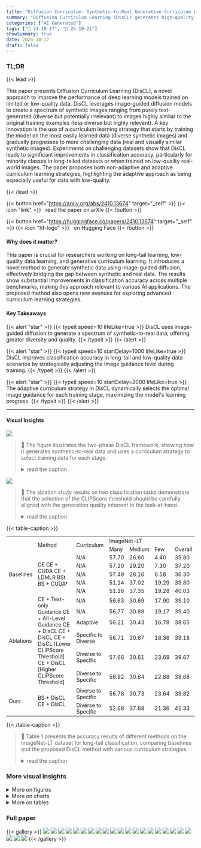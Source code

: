 ```yaml
---
title: "Diffusion Curriculum: Synthetic-to-Real Generative Curriculum Learning via Image-Guided Diffusion"
summary: "Diffusion Curriculum Learning (DisCL) generates high-quality synthetic data via image-guided diffusion, significantly boosting accuracy in long-tail and low-quality data classification."
categories: ["AI Generated"]
tags: ["🔖 24-10-17", "🤗 24-10-21"]
showSummary: true
date: 2024-10-17
draft: false
---
```


### TL;DR


{{< lead >}}

This paper presents Diffusion Curriculum Learning (DisCL), a novel approach to improve the performance of deep learning models trained on limited or low-quality data.  DisCL leverages image-guided diffusion models to create a spectrum of synthetic images ranging from purely text-generated (diverse but potentially irrelevant) to images highly similar to the original training examples (less diverse but highly relevant).  A key innovation is the use of a curriculum learning strategy that starts by training the model on the most easily learned data (diverse synthetic images) and gradually progresses to more challenging data (real and visually similar synthetic images).  Experiments on challenging datasets show that DisCL leads to significant improvements in classification accuracy, particularly for minority classes in long-tailed datasets or when trained on low-quality real-world images. The paper proposes both non-adaptive and adaptive curriculum learning strategies, highlighting the adaptive approach as being especially useful for data with low-quality.

{{< /lead >}}


{{< button href="https://arxiv.org/abs/2410.13674" target="_self" >}}
{{< icon "link" >}} &nbsp; read the paper on arXiv
{{< /button >}}

{{< button href="https://huggingface.co/papers/2410.13674" target="_self" >}}
{{< icon "hf-logo" >}} &nbsp; on Hugging Face
{{< /button >}}

#### Why does it matter?
This paper is crucial for researchers working on long-tail learning, low-quality data learning, and generative curriculum learning.  It introduces a novel method to generate synthetic data using image-guided diffusion, effectively bridging the gap between synthetic and real data. The results show substantial improvements in classification accuracy across multiple benchmarks, making this approach relevant to various AI applications.  The proposed method also opens new avenues for exploring advanced curriculum learning strategies.
#### Key Takeaways

{{< alert "star" >}}
{{< typeit speed=10 lifeLike=true >}} DisCL uses image-guided diffusion to generate a spectrum of synthetic-to-real data, offering greater diversity and quality. {{< /typeit >}}
{{< /alert >}}

{{< alert "star" >}}
{{< typeit speed=10 startDelay=1000 lifeLike=true >}} DisCL improves classification accuracy in long-tail and low-quality data scenarios by strategically adjusting the image guidance level during training. {{< /typeit >}}
{{< /alert >}}

{{< alert "star" >}}
{{< typeit speed=10 startDelay=2000 lifeLike=true >}} The adaptive curriculum strategy in DisCL dynamically selects the optimal image guidance for each training stage, maximizing the model's learning progress. {{< /typeit >}}
{{< /alert >}}

------
#### Visual Insights



![](figures/figures_3_0.png)

> 🔼 The figure illustrates the two-phase DisCL framework, showing how it generates synthetic-to-real data and uses a curriculum strategy to select training data for each stage.
> <details>
> <summary>read the caption</summary>
> Figure 1: Overview of Diffusion Curriculum (DisCL). DisCL consists of two phases: (Phase 1) Syn-to-Real Data Generation and (Phase 2) Generative Curriculum learning. In Phase 1, we use a pretrained model to identify the 'hard' samples in the original images and use them as guidance to generate a full spectrum of synthetic to real images by varying image guidance strength λ. In Phase 2, a curriculum strategy (Non-Adaptive or Adaptive) selects training data from the full spectrum, by determining the image guidance level for each training stage e. Synthetic data of the selected guidance level is then combined with non-hard real samples to train the task model.
> </details>





![](charts/charts_10_0.png)

> 🔼 The ablation study results on two classification tasks demonstrate that the selection of the CLIPScore threshold should be carefully aligned with the generation quality inherent to the task-at-hand.
> <details>
> <summary>read the caption</summary>
> Figure 3: Ablation study of CLIPScore Thresholds (a,c) & Curriculum Strategies (b,d) on ImageNet-LT and iWildCam. The error bar reports the standard deviation of each experiment.
> </details>





{{< table-caption >}}
<table id='2' style='font-size:14px'><tr><td rowspan="2"></td><td rowspan="2">Method</td><td rowspan="2">Curriculum</td><td colspan="4">ImageNet-LT</td></tr><tr><td>Many</td><td>Medium</td><td>Few</td><td>Overall</td></tr><tr><td rowspan="5">Baselines</td><td rowspan="5">CE CE + CUDA CE + LDMLR BSt BS + CUDA†</td><td>N/A</td><td>57.70</td><td>26.60</td><td>4.40</td><td>35.80</td></tr><tr><td>N/A</td><td>57.20</td><td>29.20</td><td>7.30</td><td>37.20</td></tr><tr><td>N/A</td><td>57.49</td><td>28.16</td><td>6.58</td><td>36.30</td></tr><tr><td>N/A</td><td>51.14</td><td>37.02</td><td>19.29</td><td>39.80</td></tr><tr><td>N/A</td><td>51.16</td><td>37.35</td><td>19.28</td><td>40.03</td></tr><tr><td rowspan="6">Ablations</td><td rowspan="6">CE + Text-only Guidance CE + All-Level Guidance CE + DisCL CE + DisCL CE + DisCL [Lower CLIPScore Threshold] CE + DisCL [Higher CLIPScore Threshold]</td><td>N/A</td><td>56.63</td><td>30.69</td><td>17.90</td><td>39.10</td></tr><tr><td>N/A</td><td>56.77</td><td>30.88</td><td>19.17</td><td>39.40</td></tr><tr><td>Adaptive</td><td>56.21</td><td>30.43</td><td>16.78</td><td>38.65</td></tr><tr><td>Specific to Diverse</td><td>56.71</td><td>30.67</td><td>18.36</td><td>39.18</td></tr><tr><td>Diverse to Specific</td><td>57.66</td><td>30.61</td><td>23.69</td><td>39.67</td></tr><tr><td>Diverse to Specific</td><td>56.92</td><td>30.64</td><td>22.88</td><td>39.68</td></tr><tr><td rowspan="2">Ours</td><td rowspan="2">BS + DisCL CE + DisCL</td><td>Diverse to Specific</td><td>56.78</td><td>30.73</td><td>23.64</td><td>39.82</td></tr><tr><td>Diverse to Specific</td><td>52.68</td><td>37.68</td><td>21.36</td><td>41.33</td></tr></table>{{< /table-caption >}}

> 🔼 Table 1 presents the accuracy results of different methods on the ImageNet-LT dataset for long-tail classification, comparing baselines and the proposed DisCL method with various curriculum strategies.
> <details>
> <summary>read the caption</summary>
> Table 1: Accuracy (%) of long-tail classification on ImageNet-LT with base model ResNet-10. The best accuracy is highlighted in bold. † marks our reproduced results using the original paper provided code. BS refers to Balanced Softmax Loss(Ren et al., 2020). Baselines (LDMLR, CUDA) are defined in §5.1.
> </details>



### More visual insights

<details>
<summary>More on figures
</summary>


![](figures/figures_4_0.png)

> 🔼 Figure 2 shows synthetic images generated with various image guidance levels and random seeds, illustrating the spectrum of synthetic-to-real data generated by the diffusion model.
> <details>
> <summary>read the caption</summary>
> Figure 2: Synthetic images generated with various image guidance levels and random seeds. × marks images with low-fidelity to the text prompt, which are filtered out by CLIPScore (ref. the end of §3.1).
> </details>



![](figures/figures_4_1.png)

> 🔼 The figure shows synthetic images generated with different image guidance levels, demonstrating a spectrum from prototypical features (low guidance) to high fidelity to real images (high guidance).
> <details>
> <summary>read the caption</summary>
> Figure 2: Synthetic images generated with various image guidance levels and random seeds. × marks images with low-fidelity to the text prompt, which are filtered out by CLIPScore (ref. the end of §3.1).
> </details>



![](figures/figures_4_2.png)

> 🔼 The figure shows synthetic images generated from iWildCam dataset using different image guidance levels, demonstrating the spectrum of synthetic-to-real data.
> <details>
> <summary>read the caption</summary>
> Figure 7: Synthetic generation with various image guidance and random seeds based on iWildCam.
> </details>



![](figures/figures_4_3.png)

> 🔼 The figure shows synthetic images generated with different image guidance levels, illustrating the spectrum from prototypical features (low guidance) to high fidelity to real images (high guidance).
> <details>
> <summary>read the caption</summary>
> Figure 2: Synthetic images generated with various image guidance levels and random seeds. × marks images with low-fidelity to the text prompt, which are filtered out by CLIPScore (ref. the end of §3.1).
> </details>



![](figures/figures_19_0.png)

> 🔼 Figure 2 shows synthetic images generated with different image guidance levels, demonstrating the spectrum of synthetic-to-real data generated by varying the image guidance parameter.
> <details>
> <summary>read the caption</summary>
> Figure 2: Synthetic images generated with various image guidance levels and random seeds. × marks images with low-fidelity to the text prompt, which are filtered out by CLIPScore (ref. the end of §3.1).
> </details>



![](figures/figures_19_1.png)

> 🔼 The figure shows synthetic images generated from ImageNet-LT with various image guidance levels and random seeds, illustrating the spectrum from prototypical features (low guidance) to high fidelity to real images (high guidance).
> <details>
> <summary>read the caption</summary>
> Figure 6: Synthetic generation with various image guidance and random seeds based on ImageNet-LT.
> </details>



![](figures/figures_19_2.png)

> 🔼 The figure shows synthetic images generated from ImageNet-LT using different levels of image guidance, demonstrating the spectrum from prototypical to near-real images.
> <details>
> <summary>read the caption</summary>
> Figure 6: Synthetic generation with various image guidance and random seeds based on ImageNet-LT.
> </details>



![](figures/figures_19_3.png)

> 🔼 The figure shows synthetic images generated with different image guidance levels, illustrating the spectrum from prototypical features (low guidance) to high fidelity to real images (high guidance).
> <details>
> <summary>read the caption</summary>
> Figure 2: Synthetic images generated with various image guidance levels and random seeds. × marks images with low-fidelity to the text prompt, which are filtered out by CLIPScore (ref. the end of §3.1).
> </details>



![](figures/figures_19_4.png)

> 🔼 The figure shows synthetic images generated from ImageNet-LT with various image guidance levels and random seeds, illustrating the spectrum of synthetic-to-real data.
> <details>
> <summary>read the caption</summary>
> Figure 6: Synthetic generation with various image guidance and random seeds based on ImageNet-LT.
> </details>



![](figures/figures_19_5.png)

> 🔼 Figure 8 shows examples of synthetic image generation failures, highlighting cases where the generated images lack key features or fidelity to the text prompt.
> <details>
> <summary>read the caption</summary>
> Figure 8: Failure cases for ImageNet-LT synthetic generation
> </details>



![](figures/figures_20_0.png)

> 🔼 Figure 2 shows synthetic images generated with various image guidance levels and random seeds, illustrating the spectrum of synthetic-to-real data generated by the diffusion model.
> <details>
> <summary>read the caption</summary>
> Figure 2: Synthetic images generated with various image guidance levels and random seeds. × marks images with low-fidelity to the text prompt, which are filtered out by CLIPScore (ref. the end of §3.1).
> </details>



![](figures/figures_20_1.png)

> 🔼 The figure shows synthetic images generated from iWildCam dataset with different image guidance levels and random seeds, illustrating the transition from prototypical features to real-world images.
> <details>
> <summary>read the caption</summary>
> Figure 7: Synthetic generation with various image guidance and random seeds based on iWildCam.
> </details>



![](figures/figures_20_2.png)

> 🔼 The figure shows synthetic images generated from ImageNet-LT with various levels of image guidance, demonstrating the spectrum from prototypical features (low guidance) to high-fidelity images (high guidance).
> <details>
> <summary>read the caption</summary>
> Figure 6: Synthetic generation with various image guidance and random seeds based on ImageNet-LT.
> </details>



![](figures/figures_20_3.png)

> 🔼 The figure shows synthetic images generated from iWildCam dataset with different image guidance levels, demonstrating the spectrum from prototypical features (low guidance) to high fidelity to real images (high guidance).
> <details>
> <summary>read the caption</summary>
> Figure 7: Synthetic generation with various image guidance and random seeds based on iWildCam.
> </details>



![](figures/figures_20_4.png)

> 🔼 The figure shows synthetic images generated from iWildCam dataset with various image guidance levels and random seeds, illustrating the spectrum of synthetic-to-real data generated by the model.
> <details>
> <summary>read the caption</summary>
> Figure 7: Synthetic generation with various image guidance and random seeds based on iWildCam.
> </details>



![](figures/figures_20_5.png)

> 🔼 Figure 7 shows synthetic images generated from iWildCam dataset with various image guidance levels and random seeds, illustrating the spectrum of synthetic-to-real data generated by DisCL.
> <details>
> <summary>read the caption</summary>
> Figure 7: Synthetic generation with various image guidance and random seeds based on iWildCam.
> </details>



![](figures/figures_21_0.png)

> 🔼 The figure shows synthetic images generated from ImageNet-LT using different image guidance levels, demonstrating the spectrum from prototypical features (low guidance) to high fidelity to real images (high guidance).
> <details>
> <summary>read the caption</summary>
> Figure 6: Synthetic generation with various image guidance and random seeds based on ImageNet-LT.
> </details>



![](figures/figures_21_2.png)

> 🔼 Figure 8 shows examples of synthetic image generation failures from the ImageNet-LT dataset, highlighting issues with object recognition and image quality.
> <details>
> <summary>read the caption</summary>
> Figure 8: Failure cases for ImageNet-LT synthetic generation
> </details>



![](figures/figures_21_3.png)

> 🔼 The figure shows synthetic images generated with different image guidance levels, illustrating the spectrum from prototypical features (low guidance) to high fidelity to real images (high guidance).
> <details>
> <summary>read the caption</summary>
> Figure 2: Synthetic images generated with various image guidance levels and random seeds. × marks images with low-fidelity to the text prompt, which are filtered out by CLIPScore (ref. the end of §3.1).
> </details>



![](figures/figures_21_4.png)

> 🔼 Figure 8 shows examples of synthetic image generation failures from ImageNet-LT, highlighting issues such as object misidentification and low-quality image generation.
> <details>
> <summary>read the caption</summary>
> Figure 8: Failure cases for ImageNet-LT synthetic generation
> </details>



![](figures/figures_22_0.png)

> 🔼 The figure visualizes synthetic images generated with various image guidance levels and random seeds, illustrating the spectrum of image quality from prototypical to photorealistic.
> <details>
> <summary>read the caption</summary>
> Figure 6: Synthetic generation with various image guidance and random seeds based on ImageNet-LT.
> </details>



![](figures/figures_22_1.png)

> 🔼 The figure shows synthetic images generated from iWildCam dataset with various image guidance levels and random seeds, illustrating the spectrum of synthetic-to-real data.
> <details>
> <summary>read the caption</summary>
> Figure 7: Synthetic generation with various image guidance and random seeds based on iWildCam.
> </details>



![](figures/figures_22_2.png)

> 🔼 The figure shows examples of synthetic images generated with different levels of image guidance, illustrating the spectrum from prototypical features (low guidance) to high fidelity to the original image (high guidance).
> <details>
> <summary>read the caption</summary>
> Figure 2: Synthetic images generated with various image guidance levels and random seeds. × marks images with low-fidelity to the text prompt, which are filtered out by CLIPScore (ref. the end of §3.1).
> </details>



![](figures/figures_22_3.png)

> 🔼 Figure 9 shows examples of synthetic images generated by the diffusion model that failed quality checks, illustrating challenges in generating high-quality synthetic data for low-quality images.
> <details>
> <summary>read the caption</summary>
> Figure 9: Failure cases for iWildCam synthetic generation
> </details>



![](figures/figures_22_4.png)

> 🔼 The figure shows synthetic images generated with different image guidance levels, demonstrating the spectrum from prototypical features (low guidance) to high fidelity to real images (high guidance).
> <details>
> <summary>read the caption</summary>
> Figure 2: Synthetic images generated with various image guidance levels and random seeds. × marks images with low-fidelity to the text prompt, which are filtered out by CLIPScore (ref. the end of §3.1).
> </details>



![](figures/figures_22_5.png)

> 🔼 The figure illustrates the two-phase DisCL process, showing how a pretrained model identifies hard samples, generates synthetic-to-real images with varying guidance strength, and employs curriculum learning strategies to select data for training.
> <details>
> <summary>read the caption</summary>
> Figure 1: Overview of Diffusion Curriculum (DisCL). DisCL consists of two phases: (Phase 1) Syn-to-Real Data Generation and (Phase 2) Generative Curriculum learning. In Phase 1, we use a pretrained model to identify the 'hard' samples in the original images and use them as guidance to generate a full spectrum of synthetic to real images by varying image guidance strength λ. In Phase 2, a curriculum strategy (Non-Adaptive or Adaptive) selects training data from the full spectrum, by determining the image guidance level for each training stage e. Synthetic data of the selected guidance level is then combined with non-hard real samples to train the task model.
> </details>



![](figures/figures_22_6.png)

> 🔼 The figure shows synthetic images generated with various image guidance levels, demonstrating the spectrum from prototypical to real-like images.
> <details>
> <summary>read the caption</summary>
> Figure 2: Synthetic images generated with various image guidance levels and random seeds. × marks images with low-fidelity to the text prompt, which are filtered out by CLIPScore (ref. the end of §3.1).
> </details>



![](figures/figures_22_7.png)

> 🔼 Figure 8 shows examples of synthetic image generation failures where the model struggles to generate high-quality or relevant images due to issues such as object obscuration or difficulty in identifying the object in the original image.
> <details>
> <summary>read the caption</summary>
> Figure 8: Failure cases for ImageNet-LT synthetic generation
> </details>



![](figures/figures_22_8.png)

> 🔼 Figure 8 shows examples of synthetic image generation failures, highlighting issues such as object misidentification and low-fidelity image generation.
> <details>
> <summary>read the caption</summary>
> Figure 8: Failure cases for ImageNet-LT synthetic generation
> </details>



![](figures/figures_23_0.png)

> 🔼 Figure 6 shows example synthetic images generated from ImageNet-LT using various image guidance levels and random seeds, illustrating the spectrum of image quality from prototypical features to high-fidelity images.
> <details>
> <summary>read the caption</summary>
> Figure 6: Synthetic generation with various image guidance and random seeds based on ImageNet-LT.
> </details>



</details>



<details>
<summary>More on charts
</summary>


![](charts/charts_13_0.png "🔼 Figure 4: CLIP Cosine similarity score on ImageNet-LT computed between: (a) Synthetic image - original real images. (b) Synthetic image - defined text prompt.")

> 🔼 The chart displays the cosine similarity scores between synthetic images and real images, as well as between synthetic images and their corresponding text prompts, across different image guidance levels.
> <details>
> <summary>read the caption</summary>
> Figure 4: CLIP Cosine similarity score on ImageNet-LT computed between: (a) Synthetic image - original real images. (b) Synthetic image - defined text prompt.
> </details>


![](charts/charts_13_1.png "🔼 Figure 4: CLIP Cosine similarity score on ImageNet-LT computed between: (a) Synthetic image - original real images. (b) Synthetic image - defined text prompt.")

> 🔼 The violin plot shows the cosine similarity scores between synthetic images and their corresponding real images or text prompts, varying across different image guidance levels.
> <details>
> <summary>read the caption</summary>
> Figure 4: CLIP Cosine similarity score on ImageNet-LT computed between: (a) Synthetic image - original real images. (b) Synthetic image - defined text prompt.
> </details>


![](charts/charts_15_0.png "🔼 Figure 4: CLIP Cosine similarity score on ImageNet-LT computed between: (a) Synthetic image - original real images. (b) Synthetic image - defined text prompt.")

> 🔼 The chart visualizes the cosine similarity scores computed using CLIP between synthetic images and both their corresponding real images and text prompts across various image guidance levels.
> <details>
> <summary>read the caption</summary>
> Figure 4: CLIP Cosine similarity score on ImageNet-LT computed between: (a) Synthetic image - original real images. (b) Synthetic image - defined text prompt.
> </details>


![](charts/charts_15_1.png "🔼 Figure 4: CLIP Cosine similarity score on ImageNet-LT computed between: (a) Synthetic image - original real images. (b) Synthetic image - defined text prompt.")

> 🔼 The violin plot visualizes the cosine similarity scores between synthetic images and real images (a) and between synthetic images and text prompts (b) at different image guidance levels.
> <details>
> <summary>read the caption</summary>
> Figure 4: CLIP Cosine similarity score on ImageNet-LT computed between: (a) Synthetic image - original real images. (b) Synthetic image - defined text prompt.
> </details>


![](charts/charts_23_0.png "🔼 Figure 12: Effect of Image Guidance (mixing syn+real). All-level experiments use the synthesis samples from all guidance scales selected for each task. 0.5 refers to only using synthetic data with guidance level λ = 0.5 for fine-tuning. Left: results on iWildCam. Right: results on ImageNet-LT")

> 🔼 The chart displays the effect of various image guidance levels on the performance of the model for both iWildCam and ImageNet-LT datasets, comparing the results of using only one guidance level versus all guidance levels.
> <details>
> <summary>read the caption</summary>
> Figure 12: Effect of Image Guidance (mixing syn+real). All-level experiments use the synthesis samples from all guidance scales selected for each task. 0.5 refers to only using synthetic data with guidance level λ = 0.5 for fine-tuning. Left: results on iWildCam. Right: results on ImageNet-LT
> </details>


</details>



<details>
<summary>More on tables
</summary>


{{< table-caption >}}
<br><table id='4' style='font-size:16px'><tr><td></td><td></td><td colspan="8">CIFAT-100-LT</td></tr><tr><td></td><td></td><td colspan="4">Imbalance Ratio=100</td><td colspan="4">Imbalance Ratio=50</td></tr><tr><td>Method</td><td>Curriculum</td><td>Many</td><td>Medium</td><td>Few</td><td>Overall</td><td>Many</td><td>Medium</td><td>Few</td><td>Overall</td></tr><tr><td>CE</td><td>N/A</td><td>52.86</td><td>25.34</td><td>5.49</td><td>29.02</td><td>49.60</td><td>25.41</td><td>5.33</td><td>31.72</td></tr><tr><td>CE + CUDA</td><td>N/A</td><td>54.55</td><td>26.07</td><td>5.43</td><td>29.02</td><td>52.29</td><td>26.17</td><td>5.53</td><td>33.13</td></tr><tr><td>CE + DisCL</td><td>Diverse to Specific</td><td>53.14</td><td>25.52</td><td>13.65</td><td>39.91</td><td>53.4</td><td>31.69</td><td>21.47</td><td>36.22</td></tr><tr><td>BS</td><td>N/A</td><td>47.87</td><td>30.07</td><td>14.41</td><td>31.61</td><td>46.01</td><td>30.76</td><td>18.55</td><td>34.82</td></tr><tr><td>BS + CUDA</td><td>N/A</td><td>48.01</td><td>32.79</td><td>15.55</td><td>33.02</td><td>46.08</td><td>32.51</td><td>22.11</td><td>36.21</td></tr><tr><td>BS + DisCL</td><td>Diverse to Specific</td><td>49.02</td><td>29.02</td><td>19.07</td><td>33.08</td><td>49.51</td><td>32.6</td><td>25.58</td><td>36.77</td></tr></table>{{< /table-caption >}}
> 🔼 {{ table.description }}
> <details>
> <summary>read the caption</summary>
> {{ table.caption }}
> </details>


> Table 2 presents the accuracy of long-tail classification on CIFAR-100-LT dataset using different methods with various curriculum strategies, showing the impact of DisCL on model performance across different class cardinalities.


{{< table-caption >}}
<br><table id='2' style='font-size:16px'><tr><td></td><td></td><td colspan="4">iNaturalist2018</td></tr><tr><td>Method</td><td>Curriculum</td><td>Many</td><td>Medium</td><td>Few</td><td>Overall</td></tr><tr><td>CE</td><td>N/A</td><td>55.02</td><td>43.40</td><td>37.33</td><td>42.20</td></tr><tr><td>CE + CUDA</td><td>N/A</td><td>55.94</td><td>44.21</td><td>39.13</td><td>43.18</td></tr><tr><td>CE + DisCL</td><td>Diverse to Specific</td><td>54.71</td><td>44.37</td><td>48.92</td><td>47.25</td></tr><tr><td>BS</td><td>N/A</td><td>46.12</td><td>49.31</td><td>50.27</td><td>49.46</td></tr><tr><td>BS + CUDA</td><td>N/A</td><td>48.77</td><td>49.94</td><td>50.87</td><td>50.23</td></tr><tr><td>BS + DisCL</td><td>Diverse to Specific</td><td>45.44</td><td>48.18</td><td>53.63</td><td>50.30</td></tr></table>{{< /table-caption >}}
> 🔼 {{ table.description }}
> <details>
> <summary>read the caption</summary>
> {{ table.caption }}
> </details>


> Table 3 presents the accuracy of long-tail classification on the iNaturalist2018 dataset using different methods and curriculum strategies.


{{< table-caption >}}
<table id='8' style='font-size:18px'><tr><td></td><td colspan="4">iWildCam</td></tr><tr><td></td><td colspan="2">Without WE</td><td colspan="2">With WE</td></tr><tr><td>Method</td><td>OOD</td><td>ID</td><td>I OOD</td><td>ID</td></tr><tr><td>CLIP (Zero-Shot)</td><td>12.1</td><td>11.8</td><td>12.1</td><td>11.8</td></tr><tr><td>FLYP+</td><td>40.3</td><td>55.9</td><td>41.9</td><td>57.7</td></tr><tr><td>FLYP + DisCL</td><td>43.1</td><td>59.6</td><td>44.8</td><td>60.2</td></tr></table>{{< /table-caption >}}
> 🔼 {{ table.description }}
> <details>
> <summary>read the caption</summary>
> {{ table.caption }}
> </details>


> Table 5 presents the in-distribution and out-of-distribution macro F1 scores for low-quality image learning on the iWildCam dataset, comparing different methods including the proposed DisCL approach.


{{< table-caption >}}
<table id='2' style='font-size:18px'><tr><td rowspan="2"></td><td rowspan="2">Method</td><td rowspan="2">Curriculum</td><td colspan="2">iWildCam</td></tr><tr><td>OOD</td><td>ID</td></tr><tr><td rowspan="5">Baselines</td><td>CLIP (zero-shot)</td><td></td><td>11.0 (-)</td><td>8.7 (-)</td></tr><tr><td>LP-FT</td><td>N/A</td><td>34.7 (0.4)</td><td>49.7 (0.5)</td></tr><tr><td>LP-FT + WE</td><td>N/A</td><td>35.7 (0.4)</td><td>50.2 (0.5)</td></tr><tr><td>FLYP+</td><td>N/A</td><td>35.5 (1.1)</td><td>52.2 (0.6)</td></tr><tr><td>FLYP + WE↑</td><td>N/A</td><td>36.4 (1.2)</td><td>52.0 (1.0)</td></tr><tr><td rowspan="7">Ablations</td><td>FLYP + Text-only Guidance</td><td>N/A</td><td>34.2 (0.4)</td><td>51.4 (0.3)</td></tr><tr><td>FLYP + Fixed Guidance</td><td>N/A</td><td>36.0 (0.3)</td><td>50.8 (0.6)</td></tr><tr><td>FLYP + All-Level Guidance</td><td>N/A</td><td>36.5 (0.6)</td><td>53.4 (0.5)</td></tr><tr><td>FLYP + DisCL</td><td>Easy-to-Hard</td><td>35.2 (0.9)</td><td>51.4 (0.5)</td></tr><tr><td>FLYP + DisCL</td><td>Random</td><td>35.9 (0.1)</td><td>52.1 (0.2)</td></tr><tr><td>FLYP + DisCL [Lower CLIPScore Threshold]</td><td>Adaptive</td><td>37.1 (0.8)</td><td>50.9 (0.9)</td></tr><tr><td>FLYP + DisCL [Higher CLIPScore Threshold]</td><td>Adaptive</td><td>38.1 (1.3)</td><td>52.8 (0.8)</td></tr><tr><td rowspan="2">Ours</td><td>FLYP + DisCL</td><td>Adaptive</td><td>38.2 (0.5)</td><td>54.3 (1.4)</td></tr><tr><td>FLYP + DisCL + WE</td><td>Adaptive</td><td>38.7 (0.4)</td><td>54.6 (0.7)</td></tr></table>{{< /table-caption >}}
> 🔼 {{ table.description }}
> <details>
> <summary>read the caption</summary>
> {{ table.caption }}
> </details>


> Table 5 presents the in-distribution and out-of-distribution macro F1 scores for low-quality image learning on the iWildCam dataset using various methods, including baselines and the proposed DisCL approach with different curriculum strategies.


{{< table-caption >}}
<br><table id='7' style='font-size:18px'><tr><td>Images' Details</td><td>ImageNet-LT</td><td colspan="2">CIFAR100-LT Irb=100 Irb=50</td><td>iNaturalist2018</td><td>iWildCam</td></tr><tr><td>No. of Hard Samples</td><td>1643</td><td>324</td><td>268</td><td>44956</td><td>8260</td></tr><tr><td>Number of Image Guidance Scales 入</td><td>4</td><td>4</td><td>4</td><td>4</td><td>3</td></tr><tr><td>Number of Random Seed Per Image</td><td>8</td><td>8</td><td>8</td><td>4</td><td>8</td></tr><tr><td>Number of Generated Images</td><td>51917</td><td>2592</td><td>2144</td><td>179824</td><td>197756</td></tr><tr><td>Number of Generated Images After Filtering</td><td>24141</td><td>809</td><td>668</td><td>75234</td><td>90093</td></tr></table>{{< /table-caption >}}
> 🔼 {{ table.description }}
> <details>
> <summary>read the caption</summary>
> {{ table.caption }}
> </details>


> Table 6 presents the statistics of synthetic data generated for four different datasets used in the experiments, including the number of hard samples, image guidance scales, random seeds, and generated images before and after filtering.


{{< table-caption >}}
<br><table id='2' style='font-size:18px'><tr><td>Class Name</td><td>Prompts</td></tr><tr><td>Grand Piano</td><td>A grand piano sits elegantly in a sunlit room, its glossy finish reflecting the warm glow. In a cozy living room, the grand piano adds a touch of luxury and sophistication to the space. The grand piano sits silently in a dimly lit room, waiting patiently for a skillful pianist to bring it to life. In a grand ballroom, the grand piano provides a majestic backdrop for a glamorous event. A vintage grand piano exudes timeless elegance in a quaint parlor, filled with antique charm.</td></tr><tr><td>Pufferfish</td><td>A colorful pufferfish swimming gracefully in a crystal-clear ocean, surrounded by vibrant coral reefs. A group of playful pufferfish blowing bubbles and chasing each other in a sunlit underwater cave. A shoal of pufferfish moving in unison, creating a mesmerizing dance of synchro- nized swimming in the deep sea. A fierce pufferfish defending its territory from intruders, puffing up its body and displaying its sharp spikes as a warning. A baby pufferfish following its larger parent closely, learning the ropes of survival in the vast ocean ecosystem.</td></tr></table>{{< /table-caption >}}
> 🔼 {{ table.description }}
> <details>
> <summary>read the caption</summary>
> {{ table.caption }}
> </details>


> Table 1 shows the accuracy of different methods on the ImageNet-LT dataset for long-tail classification, comparing baselines and the proposed DisCL method with various curriculum strategies.


{{< table-caption >}}
<br><table id='21' style='font-size:18px'><tr><td>入e = g(e)</td></tr><tr><td>Extract Sxe = {(xj, Yj, 入j)|入j = 入e}</td></tr><tr><td>Gather new training set De = Sle U Dnh U Dh</td></tr><tr><td>Finetune the model f⌀ with De</td></tr></table>{{< /table-caption >}}
> 🔼 {{ table.description }}
> <details>
> <summary>read the caption</summary>
> {{ table.caption }}
> </details>


> Table 1 presents the accuracy results of different methods for long-tail classification on the ImageNet-LT dataset, comparing various curriculum learning strategies and baselines.


{{< table-caption >}}
<table id='2' style='font-size:14px'><tr><td></td><td>Hyperparameter Name Epoch</td><td>Value</td></tr><tr><td rowspan="8">Generation</td><td rowspan="8">Text Guidance Scale w Noise Scheduler CLIP Filter Model Stable Diffusion Denoising Steps Stable Diffusion Checkpoint Filtering Threshold for iWildCam Filtering Threshold for ImageNet-LT GPU Used</td><td>10</td></tr><tr><td>DDIM</td></tr><tr><td>1000</td></tr><tr><td>openai/clip-vit-base-patch32 stabilityaistable-diffusion-xl-refiner-1.0</td></tr><tr><td>0.25</td></tr><tr><td></td></tr><tr><td>0.30</td></tr><tr><td>Nvidia rtx5000 with 24GB</td></tr><tr><td rowspan="9">ImageNet-LT</td><td rowspan="9">Level of Image Guidances 入 CLIP Filtering Threshold Optimizer Batch Size for ResNet-10 Learning Rate Scheduler Training Epoch Training Epoch for Curriculum Learning GPU</td><td>{0, 0.1, 0.3, 0.5, 1.0}</td></tr><tr><td>0.3</td></tr><tr><td>128</td></tr><tr><td>1e-3</td></tr><tr><td>Adam</td></tr><tr><td>Cosine</td></tr><tr><td>65</td></tr><tr><td>60</td></tr><tr><td>Nvidia rtx5000 with 24GB</td></tr><tr><td rowspan="13">iWildCam</td><td rowspan="13">Used Level of Image Guidances 入 CLIP Filtering Threshold Size of Dataset D Size of Guidance Validate Dataset S Batch Size for CLIP ViT-B/16 Learning Rate Batch Size for CLIP ViT-L/16 Training Epoch for Curriculum Learning</td><td>{0.5, 0.7, 0.9, 1.0}</td></tr><tr><td>0.25</td></tr><tr><td>30000</td></tr><tr><td>2000</td></tr><tr><td>256</td></tr><tr><td>200</td></tr><tr><td>1e-5 Optimizer Warmup Step Training</td></tr><tr><td>AdamW Scheduler</td></tr><tr><td>Cosine with Warmup</td></tr><tr><td>500</td></tr><tr><td>20</td></tr><tr><td>15</td></tr><tr><td>GPU Used 2 Nvidia A100 with 80GB</td></tr></table>{{< /table-caption >}}
> 🔼 {{ table.description }}
> <details>
> <summary>read the caption</summary>
> {{ table.caption }}
> </details>


> This table lists the hyperparameters used for synthetic data generation with diffusion models and curriculum learning.


</details>


### Full paper

{{< gallery >}}
<img src="paper_images/1.png" class="grid-w50 md:grid-w33 xl:grid-w25" />
<img src="paper_images/2.png" class="grid-w50 md:grid-w33 xl:grid-w25" />
<img src="paper_images/3.png" class="grid-w50 md:grid-w33 xl:grid-w25" />
<img src="paper_images/4.png" class="grid-w50 md:grid-w33 xl:grid-w25" />
<img src="paper_images/5.png" class="grid-w50 md:grid-w33 xl:grid-w25" />
<img src="paper_images/6.png" class="grid-w50 md:grid-w33 xl:grid-w25" />
<img src="paper_images/7.png" class="grid-w50 md:grid-w33 xl:grid-w25" />
<img src="paper_images/8.png" class="grid-w50 md:grid-w33 xl:grid-w25" />
<img src="paper_images/9.png" class="grid-w50 md:grid-w33 xl:grid-w25" />
<img src="paper_images/10.png" class="grid-w50 md:grid-w33 xl:grid-w25" />
<img src="paper_images/11.png" class="grid-w50 md:grid-w33 xl:grid-w25" />
<img src="paper_images/12.png" class="grid-w50 md:grid-w33 xl:grid-w25" />
<img src="paper_images/13.png" class="grid-w50 md:grid-w33 xl:grid-w25" />
<img src="paper_images/14.png" class="grid-w50 md:grid-w33 xl:grid-w25" />
<img src="paper_images/15.png" class="grid-w50 md:grid-w33 xl:grid-w25" />
<img src="paper_images/16.png" class="grid-w50 md:grid-w33 xl:grid-w25" />
<img src="paper_images/17.png" class="grid-w50 md:grid-w33 xl:grid-w25" />
<img src="paper_images/18.png" class="grid-w50 md:grid-w33 xl:grid-w25" />
<img src="paper_images/19.png" class="grid-w50 md:grid-w33 xl:grid-w25" />
<img src="paper_images/20.png" class="grid-w50 md:grid-w33 xl:grid-w25" />
<img src="paper_images/21.png" class="grid-w50 md:grid-w33 xl:grid-w25" />
<img src="paper_images/22.png" class="grid-w50 md:grid-w33 xl:grid-w25" />
<img src="paper_images/23.png" class="grid-w50 md:grid-w33 xl:grid-w25" />
{{< /gallery >}}